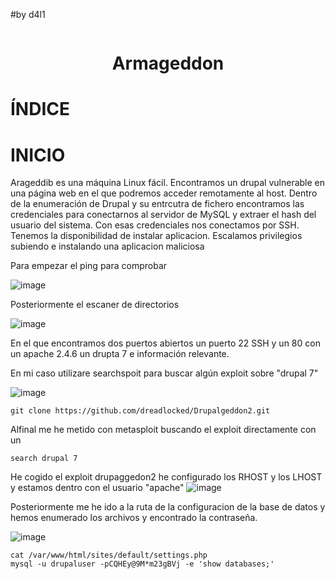 #by d4l1

<p align="center"><img src=""></p>
<h1 align="center">Armageddon</h1>

# ÍNDICE

# INICIO

Arageddib es una máquina Linux fácil. Encontramos un drupal vulnerable en una página web en el que podremos acceder remotamente al host.
Dentro de la enumeración de Drupal y su entrcutra de fichero encontramos las credenciales para conectarnos al servidor de MySQL y extraer el hash del usuario del sistema.
Con esas credenciales nos conectamos por SSH. Tenemos la disponibilidad de instalar aplicacion. Escalamos privilegios subiendo e instalando una aplicacion maliciosa

Para empezar el ping para comprobar

![image](https://github.com/D4l1-web/HTB/assets/79869523/da7167a0-810e-4f1c-9242-fe537d22af87)

Posteriormente el escaner de directorios

![image](https://github.com/D4l1-web/HTB/assets/79869523/bdb1ae67-cf5d-4ed7-9d73-bb5e6568fe35)

En el que encontramos dos puertos abiertos un puerto 22 SSH y un 80 con un apache 2.4.6 un drupta 7 e información relevante.

En mi caso utilizare searchspoit para buscar algún exploit sobre "drupal 7"

![image](https://github.com/D4l1-web/HTB/assets/79869523/773c384e-e52f-41c6-aad6-2bf15a5ffb11)

```
git clone https://github.com/dreadlocked/Drupalgeddon2.git
```
Alfinal me he metido con metasploit buscando el exploit directamente con un 
```
search drupal 7
```
He cogido el exploit drupaggedon2 he configurado los RHOST y los LHOST y estamos dentro con el usuario "apache"
![image](https://github.com/D4l1-web/HTB/assets/79869523/f8c9306e-fb27-4e87-a317-5ee974ba48f7)

Posteriormente me he ido a la ruta de la configuracion de la base de datos y hemos enumerado los archivos y encontrado la contraseña.

![image](https://github.com/D4l1-web/HTB/assets/79869523/f910248f-a65d-4dd8-abdd-9521194ba9e6)

```
cat /var/www/html/sites/default/settings.php
mysql -u drupaluser -pCQHEy@9M*m23gBVj -e 'show databases;'
```


